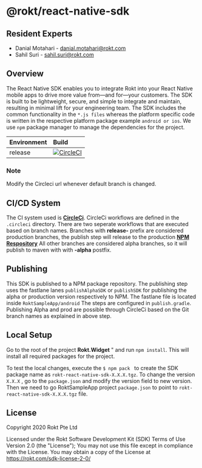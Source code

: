 
# @rokt/react-native-sdk
## Resident Experts

- Danial Motahari - danial.motahari@rokt.com
- Sahil Suri - sahil.suri@rokt.com

## Overview
The React Native SDK enables you to integrate Rokt into your React Native mobile apps to drive more value from—and for—your customers. The SDK is built to be lightweight, secure, and simple to integrate and maintain, resulting in minimal lift for your engineering team.
The SDK includes the common functionality in the ```*.js files``` whereas the platform specific code is written in the respective platform package example ```android or ios```.
We use ```npm``` package manager to manage the dependencies for the project.

| Environment | Build |
| ----------- | :----- |
| release |  [![CircleCI](https://dl.circleci.com/status-badge/img/gh/ROKT/rokt-sdk-react-native/tree/release-3.12.x.svg?style=svg)](https://dl.circleci.com/status-badge/redirect/gh/ROKT/rokt-sdk-react-native/tree/release-3.10.x)
### Note
Modify the Circleci url whenever default branch is changed.


## CI/CD System

The CI system used is [**CircleCi**](https://app.circleci.com/pipelines/github/ROKT/rokt-sdk-react-native). CircleCi workflows are defined in the `.circleci` directory. There are two seperate workflows that are executed based on branch names. 
Branches with **release-** prefix are considered production branches, the publish step will release to the production [**NPM Respository**](https://www.npmjs.com/package/@rokt/react-native-sdk)
All other branches are considered alpha branches, so it will publish to maven with with **-alpha** postfix. 

## Publishing
This SDK is published to a NPM package repository. The publishing step uses the fastlane lanes ```publishAlphaSDK``` or ```publishSDK``` for publishing the alpha or production version respectively to NPM. The fastlane file is located inside ```RoktSampleApp/android```
The steps are configured in `publish.gradle`.
Publishing  Alpha and prod are possible through CircleCi based on the Git branch names as explained in above step.

## Local Setup
Go to the root of the project **Rokt.Widget** " and run ```npm install```.
This will install all required packages for the project.

To test the local changes, execute the ```$ npm pack ``` to create the SDK package name as ```rokt-react-native-sdk-X.X.X.tgz```. To change the version ```X.X.X``` , go to the ```package.json``` and modify the version field to new version. 
Then we need to go RoktSampleApp project ```package.json``` to point to ```rokt-react-native-sdk-X.X.X.tgz``` file.


## License 
Copyright 2020 Rokt Pte Ltd 

Licensed under the Rokt Software Development Kit (SDK) Terms of Use Version 2.0 (the "License"); 
You may not use this file except in compliance with the License. 
You may obtain a copy of the License at https://rokt.com/sdk-license-2-0/
